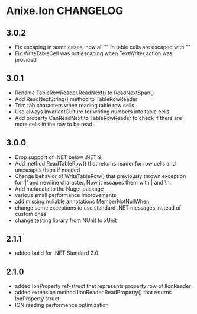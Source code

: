 # Anixe.Ion CHANGELOG

## 3.0.2
- Fix escaping in some cases; now all "\" in table cells are escaped with "\"
- Fix WriteTableCell was not escaping when TextWriter action was provided

## 3.0.1
- Rename TableRowReader.ReadNext() to ReadNextSpan()
- Add ReadNextString() method to TableRowReader
- Trim tab characters when reading table row cells
- Use always InvariantCulture for writing numbers into table cells
- Add property CanReadNext to TableRowReader to check if there are more cells in the row to be read

## 3.0.0
- Drop support of .NET below .NET 9
- Add method ReadTableRow() that returns reader for row cells and unescapes them if needed
- Change behavior of WriteTableRow() that previously thrown exception for '|' and newline character. Now it escapes them with \| and \n.
- Add metadata to the Nuget package
- various small performance improvements
- add missing nullable annotations MemberNotNullWhen
- change some exceptions to use standard .NET messages instead of custom ones
- change testing library from NUnit to xUnit

## 2.1.1
- added build for .NET Standard 2.0

## 2.1.0
- added IonProperty ref-struct that represents property row of IIonReader
- added extension method IIonReader.ReadProperty() that returns IonProperty struct
- ION reading performance optimization
